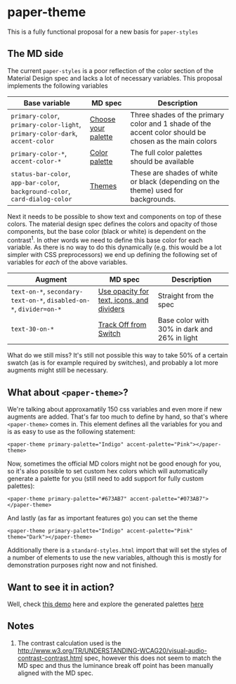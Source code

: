 paper-theme
===
This is a fully functional proposal for a new basis for `paper-styles`

The MD side
---
The current `paper-styles` is a poor reflection of the color section of the Material Design spec and lacks a lot of
 necessary variables. This proposal implements the following variables

| Base variable | MD spec | Description |
| ------------- | ------- | ----------- |
| `primary-color`, `primary-color-light`, `primary-color-dark`, `accent-color` | [Choose your palette](http://www.google.be/design/spec/style/color.html#color-ui-color-application) | Three shades of the primary color and 1 shade of the accent color should be chosen as the main colors |
| `primary-color-*`, `accent-color-*` | [Color palette](http://www.google.be/design/spec/style/color.html#color-color-palette) | The full color palettes should be available |
| `status-bar-color`, `app-bar-color`, `background-color`, `card-dialog-color` | [Themes](http://www.google.be/design/spec/style/color.html#color-themes) | These are shades of white or black (depending on the theme) used for backgrounds.

Next it needs to be possible to show text and components on top of these colors. The material design spec defines the colors and opacity of those components, but the base color (black or white) is dependent on the contrast<sup>1</sup>. In other words we need to define this base color for each variable. As there is no way to do this dynamically (e.g. this would be a lot simpler with CSS preprocessors) we end up defining the following set of variables for *each* of the above variables.

| Augment | MD spec | Description |
| ------- | ------- | ----------- |
| `text-on-*`, `secondary-text-on-*`, `disabled-on-*`, `divider=on-*` | [Use opacity for text, icons, and dividers](http://www.google.be/design/spec/style/color.html#color-ui-color-application) | Straight from the spec |
| `text-30-on-*` | [Track Off from Switch](http://www.google.be/design/spec/components/selection-controls.html#selection-controls-switch) | Base color with 30% in dark and 26% in light |

What do we still miss? It's still not possible this way to take 50% of a certain swatch (as is for example required by switches), and probably a lot more augments might still be necessary.

What about `<paper-theme>`?
---
We're talking about approxamatily 150 css variables and even more if new augments are added. That's far too much to define by hand, so that's where `<paper-theme>` comes in. This element defines all the variables for you and is as easy to use as the following statement:

    <paper-theme primary-palette="Indigo" accent-palette="Pink"></paper-theme>
    
Now, sometimes the official MD colors might not be good enough for you, so it's also possible to set custom hex colors which will automatically generate a palette for you (still need to add support for fully custom palettes):

    <paper-theme primary-palette="#673AB7" accent-palette="#073AB7"></paper-theme>

And lastly (as far as important features go) you can set the theme

    <paper-theme primary-palette="Indigo" accent-palette="Pink" theme="Dark"></paper-theme>

Additionally there is a `standard-styles.html` import that will set the styles of a number of elements to use the new variables, although this is mostly for demonstration purposes right now and not finished. 

Want to see it in action?
---
Well, check [this demo](http://david-mulder.github.io/paper-theme/components/paper-theme/demo/dark.html) here and explore the generated palettes [here](http://david-mulder.github.io/paper-theme/components/paper-theme/demo/custom-theme.html)

Notes
---

 1. The contrast calculation used is the http://www.w3.org/TR/UNDERSTANDING-WCAG20/visual-audio-contrast-contrast.html spec, however this does not seem to match the MD spec and thus the
    luminance break off point has been manually aligned with the MD spec.